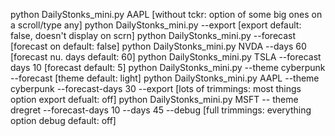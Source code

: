 python DailyStonks_mini.py AAPL							[without tckr: option of some big ones on a scroll/type any]
python DailyStonks_mini.py --export						[export default: false, doesn't display on scrn]
python DailyStonks_mini.py --forecast						[forecast on default: false]
python DailyStonks_mini.py NVDA --days 60					[forecast nu. days default: 60]
python DailyStonks_mini.py TSLA --forecast days 10				[forecast default: 5]
python DailyStonks_mini.py --theme cyberpunk --forecast				[theme default: light]
python DailyStonks_mini.py AAPL --theme cyberpunk --forecast-days 30 --export	[lots of trimmings: most things option export defualt: off]
python DailyStonks_mini.py MSFT -- theme dregret --forecast-days 10 --days 45 --debug [full trimmings: everything option debug default: off]